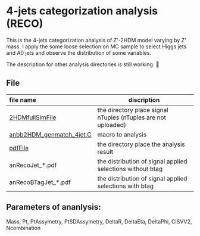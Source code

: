 # 4-jets categorization analysis (RECO)
This is the 4-jets categorization analysis of Z'-2HDM model varying by Z' mass. 
I apply the some loose selection on MC sample to select Higgs jets and A0 jets and observe the distribution of some variables.

The description for other analysis directories is still working. :construction_worker:

## File
|file name|discription|
|:--------|----------|
|[2HDMfullSimFile](https://github.com/shu-xiao/BaryonicZpAN/tree/genmatch/reco4jets/2HDMfullSimFile "2HDMfullSimFile")|the directory place signal nTuples (nTuples are not uploaded)|
|[anbb2HDM\_genmatch\_4jet.C](https://github.com/shu-xiao/BaryonicZpAN/blob/genmatch/reco4jets/anbb2HDM_genmatch_4jet.C "anbb2HDM_genmatch_4jet.C")|macro to analysis|
|[pdfFile](https://github.com/shu-xiao/BaryonicZpAN/tree/genmatch/reco4jets/pdfFile "pdfFile")|the directory place the analysis result|
|anRecoJet_*.pdf | the distribution of signal applied selections without btag|
| anRecoBTagJet_*.pdf | the distribution of signal applied selections with btag|

## Parameters of ananlysis: 
Mass, Pt, PtAssymetry, PtSDAssymetry, DeltaR, DeltaEta, DeltaPhi, CISVV2, Ncombination

